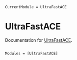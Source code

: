 ```@meta
CurrentModule = UltraFastACE
```

# UltraFastACE

Documentation for [UltraFastACE](https://github.com/ACEsuit/UltraFastACE.jl).

```@index
```

```@autodocs
Modules = [UltraFastACE]
```
